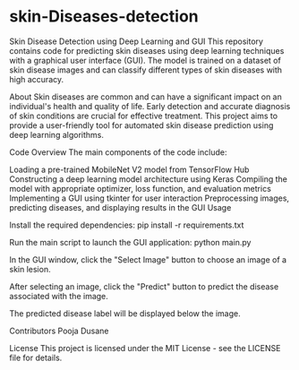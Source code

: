 # skin-Diseases-detection
Skin Disease Detection using Deep Learning and GUI
This repository contains code for predicting skin diseases using deep learning techniques with a graphical user interface (GUI). The model is trained on a dataset of skin disease images and can classify different types of skin diseases with high accuracy.

About
Skin diseases are common and can have a significant impact on an individual's health and quality of life. Early detection and accurate diagnosis of skin conditions are crucial for effective treatment. This project aims to provide a user-friendly tool for automated skin disease prediction using deep learning algorithms.

Code Overview
The main components of the code include:

Loading a pre-trained MobileNet V2 model from TensorFlow Hub
Constructing a deep learning model architecture using Keras
Compiling the model with appropriate optimizer, loss function, and evaluation metrics
Implementing a GUI using tkinter for user interaction
Preprocessing images, predicting diseases, and displaying results in the GUI
Usage

Install the required dependencies:
pip install -r requirements.txt

Run the main script to launch the GUI application:
python main.py

In the GUI window, click the "Select Image" button to choose an image of a skin lesion.

After selecting an image, click the "Predict" button to predict the disease associated with the image.

The predicted disease label will be displayed below the image.

Contributors
Pooja Dusane

License
This project is licensed under the MIT License - see the LICENSE file for details.
